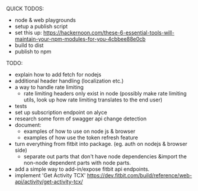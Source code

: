 QUICK TODOS:
* node & web playgrounds
* setup a publish script
* set this up:
  https://hackernoon.com/these-6-essential-tools-will-maintain-your-npm-modules-for-you-4cbbee88e0cb
* build to dist
* publish to npm

TODO:
* explain how to add fetch for nodejs
* additional header handling (localization etc.)
* a way to handle rate limiting
  - rate limiting headers only exist in node (possibly make rate limiting utils, look up how rate limiting translates to the end user)
* tests
* set up subscription endpoint on alyce
* research some form of swagger api change detection
* document:
  - examples of how to use on node js & browser
  - examples of how use the token refresh feature
* turn everything from fitbit into package. (eg. auth on nodejs & browser side)
  - separate out parts that don't have node dependencies &import the non-node dependent parts with node parts.
* add a simple way to add-in/expose fitbit api endpoints. 
* implement 'Get Activity TCX' https://dev.fitbit.com/build/reference/web-api/activity/get-activity-tcx/